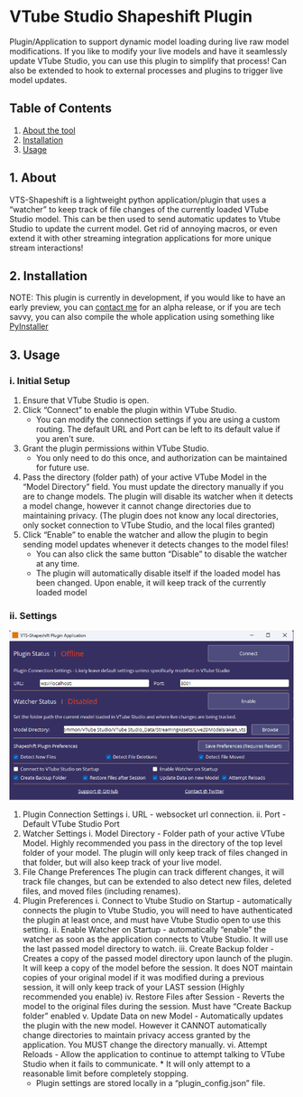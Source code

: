 # VTube Studio Shapeshift Plugin
Plugin/Application to support dynamic model loading during live raw model modifications.
If you like to modify your live models and have it seamlessly update VTube Studio, you can use this plugin to simplify that process!
Can also be extended to hook to external processes and plugins to trigger live model updates.

## Table of Contents
1. [About the tool](#about)
2. [Installation](#install)
3. [Usage](#use)

## 1. About <a name="about"></a>
VTS-Shapeshift is a lightweight python application/plugin that uses a “watcher” to keep track of file changes of the currently loaded VTube Studio model. This can be then used to send automatic updates to Vtube Studio to update the current model. Get rid of annoying macros, or even extend it with other streaming integration applications for more unique stream interactions!

## 2. Installation <a name="install"></a>
NOTE: This plugin is currently in development, if you would like to have an early preview, you can [contact me](https://twitter.com/randypanopio) for an alpha release, or if you are tech savvy, you can also compile the whole application using something like [PyInstaller](https://pyinstaller.org/en/stable/)

## 3. Usage <a name="use"></a>
### i. Initial Setup
   1. Ensure that VTube Studio is open.
   2. Click “Connect” to enable the plugin within VTube Studio.
      * You can modify the connection settings if you are using a custom routing. The default URL and Port can be left to its default value if you aren't sure.
   3. Grant the plugin permissions within VTube Studio.
      * You only need to do this once, and authorization can be maintained for future use.
   4. Pass the directory (folder path) of your active VTube Model in the “Model Directory” field. You must update the directory manually if you are to change models. The plugin will disable its watcher when it detects a model change, however it cannot change directories due to maintaining privacy. (The plugin does not know any local directories, only socket connection to VTube Studio, and the local files granted)
   5. Click “Enable” to enable the watcher and allow the plugin to begin sending model updates whenever it detects changes to the model files!
      * You can also click the same button “Disable” to disable the watcher at any time.
      * The plugin will automatically disable itself if the loaded model has been changed. Upon enable, it will keep track of the currently loaded model

### ii. Settings
![app](./files/images/app.png)
   1. Plugin Connection Settings
	i. URL - websocket url connection.
	ii. Port - Default VTube Studio Port
   2. Watcher Settings
	i. Model Directory - Folder path of your active VTube Model. Highly recommended you pass in the directory of the top level folder of your model. The plugin will only keep track of files changed in that folder, but will also keep track of your live model.
   3. File Change Preferences
The plugin can track different changes, it will track file changes, but can be extended to also detect new files, deleted files, and moved files (including renames).
   4. Plugin Preferences
	i. Connect to Vtube Studio on Startup - automatically connects the plugin to Vtube Studio, you will need to have authenticated the plugin at least once, and must have Vtube Studio open to use this setting.
	ii. Enable Watcher on Startup - automatically “enable” the watcher as soon as the application connects to Vtube Studio. It will use the last passed model directory to watch.
	iii. Create Backup folder - Creates a copy of the passed model directory upon launch of the plugin. It will keep a copy of the model before the session. It does NOT maintain copies of your original model if it was modified during a previous session, it will only keep track of your LAST session (Highly recommended you enable)
	iv. Restore Files after Session - Reverts the model to the original files during the session. Must have “Create Backup folder” enabled
	v. Update Data on new Model - Automatically updates the plugin with the new model. However it CANNOT automatically change directories to maintain privacy access granted by the application. You MUST change the directory manually.
	vi. Attempt Reloads - Allow the application to continue to attempt talking to VTube Studio when it fails to communicate. * It will only attempt to a reasonable limit before completely stopping.
      * Plugin settings are stored locally in a “plugin_config.json” file.
